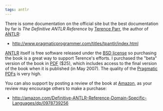 ```yaml
---
tags: antlr
---
```


There is some documentation on the official site but the best documentation by far is *The Definitive ANTLR Reference* by [Terence Parr](/wiki/Terence_Parr), the author of [ANTLR](/wiki/ANTLR):

-   <http://www.pragmaticprogrammer.com/titles/tpantlr/index.html>

[ANTLR](/wiki/ANTLR) itself is free software released under the [BSD license](/wiki/BSD_license) so purchasing the book is a great way to support Terence's efforts. I purchased the "beta" version of the book in [PDF](/wiki/PDF) ($25), which includes access to the final version of the book when it is published (in May 2007). The quality of the [Pragmatic](/wiki/Pragmatic) [PDFs](/wiki/PDFs) is very high.

You can also support by posting a review of the book at [Amazon](/wiki/Amazon), as your review may encourage others to make a purchase:

-   <http://amazon.com/Definitive-ANTLR-Reference-Domain-Specific-Languages/dp/0978739256>

